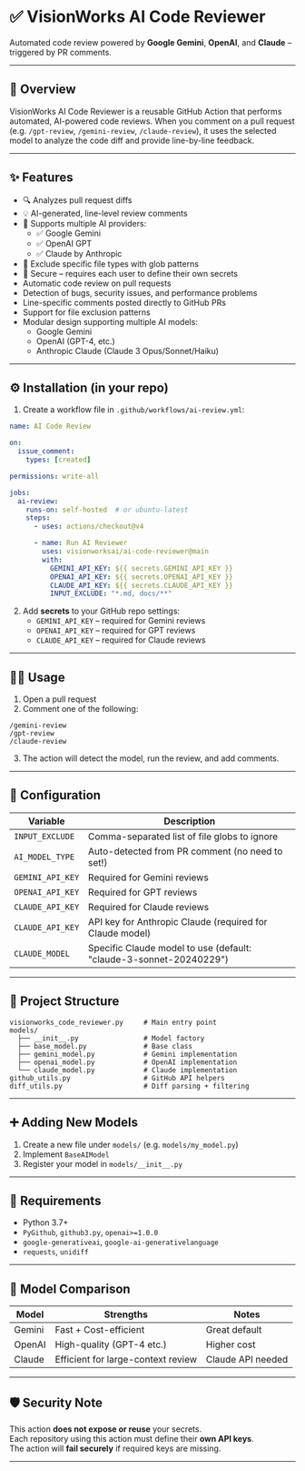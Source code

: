 # ✅ VisionWorks AI Code Reviewer

Automated code review powered by **Google Gemini**, **OpenAI**, and **Claude** – triggered by PR comments.

---

## 🚀 Overview

VisionWorks AI Code Reviewer is a reusable GitHub Action that performs automated, AI-powered code reviews. When you comment on a pull request (e.g. `/gpt-review`, `/gemini-review`, `/claude-review`), it uses the selected model to analyze the code diff and provide line-by-line feedback.

---

## ✨ Features

- 🔍 Analyzes pull request diffs
- 💡 AI-generated, line-level review comments
- 🧠 Supports multiple AI providers:
  - ✅ Google Gemini
  - ✅ OpenAI GPT
  - ✅ Claude by Anthropic
- 🎯 Exclude specific file types with glob patterns
- 🔐 Secure – requires each user to define their own secrets
- Automatic code review on pull requests
- Detection of bugs, security issues, and performance problems
- Line-specific comments posted directly to GitHub PRs
- Support for file exclusion patterns
- Modular design supporting multiple AI models:
  - Google Gemini
  - OpenAI (GPT-4, etc.)
  - Anthropic Claude (Claude 3 Opus/Sonnet/Haiku)

---

## ⚙️ Installation (in your repo)

1. Create a workflow file in `.github/workflows/ai-review.yml`:

```yaml
name: AI Code Review

on:
  issue_comment:
    types: [created]

permissions: write-all

jobs:
  ai-review:
    runs-on: self-hosted  # or ubuntu-latest
    steps:
      - uses: actions/checkout@v4

      - name: Run AI Reviewer
        uses: visionworksai/ai-code-reviewer@main
        with:
          GEMINI_API_KEY: ${{ secrets.GEMINI_API_KEY }}
          OPENAI_API_KEY: ${{ secrets.OPENAI_API_KEY }}
          CLAUDE_API_KEY: ${{ secrets.CLAUDE_API_KEY }}
          INPUT_EXCLUDE: "*.md, docs/**"
```

2. Add **secrets** to your GitHub repo settings:
   - `GEMINI_API_KEY` – required for Gemini reviews
   - `OPENAI_API_KEY` – required for GPT reviews
   - `CLAUDE_API_KEY` – required for Claude reviews

---

## 🧑‍💻 Usage

1. Open a pull request
2. Comment one of the following:

```
/gemini-review
/gpt-review
/claude-review
```

3. The action will detect the model, run the review, and add comments.

---

## 🔧 Configuration

| Variable         | Description                                      |
|------------------|--------------------------------------------------|
| `INPUT_EXCLUDE`  | Comma-separated list of file globs to ignore     |
| `AI_MODEL_TYPE`  | Auto-detected from PR comment (no need to set!)  |
| `GEMINI_API_KEY` | Required for Gemini reviews                      |
| `OPENAI_API_KEY` | Required for GPT reviews                         |
| `CLAUDE_API_KEY` | Required for Claude reviews                      |
| `CLAUDE_API_KEY` | API key for Anthropic Claude (required for Claude model) |
| `CLAUDE_MODEL` | Specific Claude model to use (default: "claude-3-sonnet-20240229") |

---

## 🧱 Project Structure

```
visionworks_code_reviewer.py     # Main entry point
models/
  ├── __init__.py                # Model factory
  ├── base_model.py              # Base class
  ├── gemini_model.py            # Gemini implementation
  ├── openai_model.py            # OpenAI implementation
  └── claude_model.py            # Claude implementation
github_utils.py                  # GitHub API helpers
diff_utils.py                    # Diff parsing + filtering
```

---

## ➕ Adding New Models

1. Create a new file under `models/` (e.g. `models/my_model.py`)
2. Implement `BaseAIModel`
3. Register your model in `models/__init__.py`

---

## 🧪 Requirements

- Python 3.7+
- `PyGithub`, `github3.py`, `openai>=1.0.0`
- `google-generativeai`, `google-ai-generativelanguage`
- `requests`, `unidiff`

---

## 🤖 Model Comparison

| Model     | Strengths                          | Notes             |
|-----------|------------------------------------|-------------------|
| Gemini    | Fast + Cost-efficient              | Great default     |
| OpenAI    | High-quality (GPT-4 etc.)          | Higher cost       |
| Claude    | Efficient for large-context review | Claude API needed |

---

## 🛡️ Security Note

This action **does not expose or reuse** your secrets.  
Each repository using this action must define their **own API keys**.  
The action will **fail securely** if required keys are missing.

---


